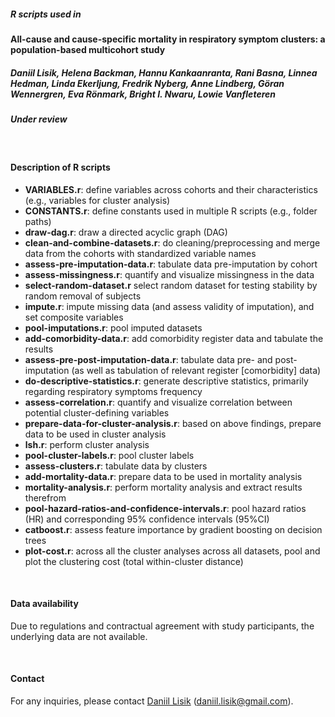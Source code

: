 ##### R scripts used in 
**All-cause and cause-specific mortality in respiratory symptom clusters: a population-based multicohort study**
##### Daniil Lisik, Helena Backman, Hannu Kankaanranta, Rani Basna, Linnea Hedman, Linda Ekerljung, Fredrik Nyberg, Anne Lindberg, Göran Wennergren, Eva Rönmark, Bright I. Nwaru, Lowie Vanfleteren
##### *Under review*

<br>

#### Description of R scripts
- **VARIABLES.r**: define variables across cohorts and their characteristics (e.g., variables for cluster analysis)  
- **CONSTANTS.r**: define constants used in multiple R scripts (e.g., folder paths)  
- **draw-dag.r**: draw a directed acyclic graph (DAG)  
- **clean-and-combine-datasets.r**: do cleaning/preprocessing and merge data from the cohorts with standardized variable names  
- **assess-pre-imputation-data.r**: tabulate data pre-imputation by cohort  
- **assess-missingness.r**: quantify and visualize missingness in the data  
- **select-random-dataset.r** select random dataset for testing stability by random removal of subjects
- **impute.r**: impute missing data (and assess validity of imputation), and set composite variables  
- **pool-imputations.r**: pool imputed datasets  
- **add-comorbidity-data.r**: add comorbidity register data and tabulate the results  
- **assess-pre-post-imputation-data.r**: tabulate data pre- and post-imputation (as well as tabulation of relevant register [comorbidity] data) 
- **do-descriptive-statistics.r**: generate descriptive statistics, primarily regarding respiratory symptoms frequency  
- **assess-correlation.r**: quantify and visualize correlation between potential cluster-defining variables  
- **prepare-data-for-cluster-analysis.r**: based on above findings, prepare data to be used in cluster analysis  
- **lsh.r**: perform cluster analysis  
- **pool-cluster-labels.r**: pool cluster labels  
- **assess-clusters.r**: tabulate data by clusters  
- **add-mortality-data.r**: prepare data to be used in mortality analysis  
- **mortality-analysis.r**: perform mortality analysis and extract results therefrom  
- **pool-hazard-ratios-and-confidence-intervals.r**: pool hazard ratios (HR) and corresponding 95% confidence intervals (95%CI)
- **catboost.r**: assess feature importance by gradient boosting on decision trees
- **plot-cost.r**: across all the cluster analyses across all datasets, pool and plot the clustering cost (total within-cluster distance)
<br>

#### Data availability
Due to regulations and contractual agreement with study participants, the underlying data are not available.

<br>

#### Contact
For any inquiries, please contact [Daniil Lisik](https://www.gu.se/en/about/find-staff/daniillisik) ([daniil.lisik@gmail.com](mailto:daniil.lisik@gmail.com)).

<br>
